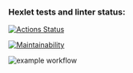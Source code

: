 ### Hexlet tests and linter status:
[![Actions Status](https://github.com/Alexsloth13/php-project-lvl1/workflows/hexlet-check/badge.svg)](https://github.com/Alexsloth13/php-project-lvl1/actions)

[![Maintainability](https://api.codeclimate.com/v1/badges/a99a88d28ad37a79dbf6/maintainability)](https://codeclimate.com/github/Alexsloth13/php-project-lvl1/)

![example workflow](https://github.com/Alexsloth13/php-project-lvl1/actions/workflows/linter-check.yml/badge.svg)

